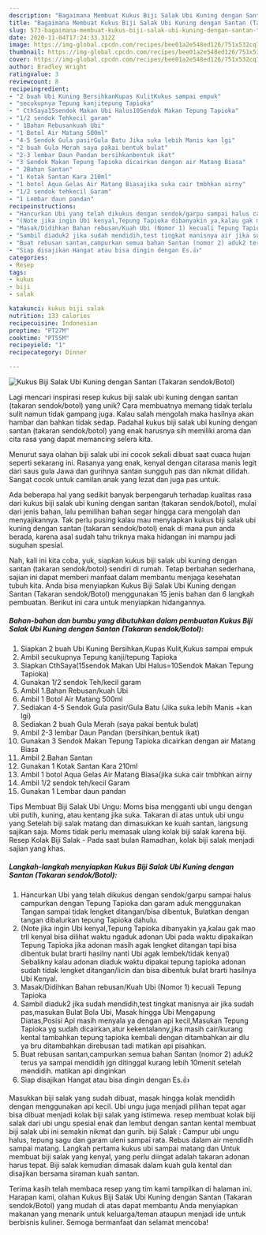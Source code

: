 ```yaml
---
description: "Bagaimana Membuat Kukus Biji Salak Ubi Kuning dengan Santan (Takaran sendok/Botol) yang Bisa Manjain Lidah"
title: "Bagaimana Membuat Kukus Biji Salak Ubi Kuning dengan Santan (Takaran sendok/Botol) yang Bisa Manjain Lidah"
slug: 573-bagaimana-membuat-kukus-biji-salak-ubi-kuning-dengan-santan-takaran-sendok-botol-yang-bisa-manjain-lidah
date: 2020-11-04T17:24:33.312Z
image: https://img-global.cpcdn.com/recipes/bee01a2e548ed126/751x532cq70/kukus-biji-salak-ubi-kuning-dengan-santan-takaran-sendokbotol-foto-resep-utama.jpg
thumbnail: https://img-global.cpcdn.com/recipes/bee01a2e548ed126/751x532cq70/kukus-biji-salak-ubi-kuning-dengan-santan-takaran-sendokbotol-foto-resep-utama.jpg
cover: https://img-global.cpcdn.com/recipes/bee01a2e548ed126/751x532cq70/kukus-biji-salak-ubi-kuning-dengan-santan-takaran-sendokbotol-foto-resep-utama.jpg
author: Bradley Wright
ratingvalue: 3
reviewcount: 8
recipeingredient:
- "2 buah Ubi Kuning BersihkanKupas KulitKukus sampai empuk"
- "secukupnya Tepung kanjitepung Tapioka"
- " CthSaya15sendok Makan Ubi Halus10Sendok Makan Tepung Tapioka"
- "1/2 sendok Tehkecil garam"
- " 1Bahan Rebusankuah Ubi"
- "1 Botol Air Matang 500ml"
- "4-5 Sendok Gula pasirGula Batu Jika suka lebih Manis kan lgi"
- "2 buah Gula Merah saya pakai bentuk bulat"
- "2-3 lembar Daun Pandan bersihkanbentuk ikat"
- "3 Sendok Makan Tepung Tapioka dicairkan dengan air Matang Biasa"
- " 2Bahan Santan"
- "1 Kotak Santan Kara 210ml"
- "1 botol Aqua Gelas Air Matang Biasajika suka cair tmbhkan airny"
- "1/2 sendok tehkecil Garam"
- "1 Lembar daun pandan"
recipeinstructions:
- "Hancurkan Ubi yang telah dikukus dengan sendok/garpu sampai halus campurkan dengan Tepung Tapioka dan garam aduk menggunakan Tangan sampai tidak lengket ditangan/bisa dibentuk, Bulatkan dengan tangan dibalurkan tepung Tapioka dahulu."
- "(Note jika ingin Ubi kenyal,Tepung Tapioka dibanyakin ya,kalau gak mao trll kenyal bisa dilihat waktu ngaduk adonan Ubi pada waktu dipakaikan Tepung Tapioka jika adonan masih agak lengket ditangan tapi bisa dibentuk bulat brarti hasilny nanti Ubi agak lembek/tidak kenyal) Sebalikny kalau adonan diaduk waktu dipakai tepung tapioka adonan sudah tidak lengket ditangan/licin dan bisa dibentuk bulat brarti hasilnya Ubi Kenyal."
- "Masak/Didihkan Bahan rebusan/Kuah Ubi (Nomor 1) kecuali Tepung Tapioka"
- "Sambil diaduk2 jika sudah mendidih,test tingkat manisnya air jika sudah pas,masukan Bulat Bola Ubi, Masak hingga Ubi Mengapung Diatas,Posisi Api masih menyala ya dengan api kecil,Masukan Tepung Tapioka yg sudah dicairkan,atur kekentalanny,jika masih cair/kurang kental tambahkan tepung tapioka kembali dengan ditambahkan air dlu ya bru ditambahkan direbusan tadi matikan api pisahkan."
- "Buat rebusan santan,campurkan semua bahan Santan (nomor 2) aduk2 terus ya sampai mendidih jgn ditinggal kurang lebih 10menit setelah mendidih. matikan api dinginkan"
- "Siap disajikan Hangat atau bisa dingin dengan Es.👍"
categories:
- Resep
tags:
- kukus
- biji
- salak

katakunci: kukus biji salak 
nutrition: 133 calories
recipecuisine: Indonesian
preptime: "PT27M"
cooktime: "PT55M"
recipeyield: "1"
recipecategory: Dinner

---
```



![Kukus Biji Salak Ubi Kuning dengan Santan (Takaran sendok/Botol)](https://img-global.cpcdn.com/recipes/bee01a2e548ed126/751x532cq70/kukus-biji-salak-ubi-kuning-dengan-santan-takaran-sendokbotol-foto-resep-utama.jpg)

Lagi mencari inspirasi resep kukus biji salak ubi kuning dengan santan (takaran sendok/botol) yang unik? Cara membuatnya memang tidak terlalu sulit namun tidak gampang juga. Kalau salah mengolah maka hasilnya akan hambar dan bahkan tidak sedap. Padahal kukus biji salak ubi kuning dengan santan (takaran sendok/botol) yang enak harusnya sih memiliki aroma dan cita rasa yang dapat memancing selera kita.

Menurut saya olahan biji salak ubi ini cocok sekali dibuat saat cuaca hujan seperti sekarang ini. Rasanya yang enak, kenyal dengan citarasa manis legit dari saus gula Jawa dan gurihnya santan sungguh pas dan nikmat dilidah. Sangat cocok untuk camilan anak yang lezat dan juga pas untuk.

Ada beberapa hal yang sedikit banyak berpengaruh terhadap kualitas rasa dari kukus biji salak ubi kuning dengan santan (takaran sendok/botol), mulai dari jenis bahan, lalu pemilihan bahan segar hingga cara mengolah dan menyajikannya. Tak perlu pusing kalau mau menyiapkan kukus biji salak ubi kuning dengan santan (takaran sendok/botol) enak di mana pun anda berada, karena asal sudah tahu triknya maka hidangan ini mampu jadi suguhan spesial.


Nah, kali ini kita coba, yuk, siapkan kukus biji salak ubi kuning dengan santan (takaran sendok/botol) sendiri di rumah. Tetap berbahan sederhana, sajian ini dapat memberi manfaat dalam membantu menjaga kesehatan tubuh kita. Anda bisa menyiapkan Kukus Biji Salak Ubi Kuning dengan Santan (Takaran sendok/Botol) menggunakan 15 jenis bahan dan 6 langkah pembuatan. Berikut ini cara untuk menyiapkan hidangannya.

<!--inarticleads1-->

##### Bahan-bahan dan bumbu yang dibutuhkan dalam pembuatan Kukus Biji Salak Ubi Kuning dengan Santan (Takaran sendok/Botol):

1. Siapkan 2 buah Ubi Kuning Bersihkan,Kupas Kulit,Kukus sampai empuk
1. Ambil secukupnya Tepung kanji/tepung Tapioka
1. Siapkan  CthSaya(15sendok Makan Ubi Halus=10Sendok Makan Tepung Tapioka)
1. Gunakan 1/2 sendok Teh/kecil garam
1. Ambil  1.Bahan Rebusan/kuah Ubi
1. Ambil 1 Botol Air Matang 500ml
1. Sediakan 4-5 Sendok Gula pasir/Gula Batu (Jika suka lebih Manis +kan lgi)
1. Sediakan 2 buah Gula Merah (saya pakai bentuk bulat)
1. Ambil 2-3 lembar Daun Pandan (bersihkan,bentuk ikat)
1. Gunakan 3 Sendok Makan Tepung Tapioka dicairkan dengan air Matang Biasa
1. Ambil  2.Bahan Santan
1. Gunakan 1 Kotak Santan Kara 210ml
1. Ambil 1 botol Aqua Gelas Air Matang Biasa(jika suka cair tmbhkan airny
1. Ambil 1/2 sendok teh/kecil Garam
1. Gunakan 1 Lembar daun pandan


Tips Membuat Biji Salak Ubi Ungu: Moms bisa mengganti ubi ungu dengan ubi putih, kuning, atau kentang jika suka. Takaran di atas untuk ubi ungu yang Setelah biji salak matang dan dimasukkan ke kuah santan, langsung sajikan saja. Moms tidak perlu memasak ulang kolak biji salak karena biji. Resep Kolak Biji Salak - Pada saat bulan Ramadhan, kolak biji salak menjadi sajian yang khas. 

<!--inarticleads2-->

##### Langkah-langkah menyiapkan Kukus Biji Salak Ubi Kuning dengan Santan (Takaran sendok/Botol):

1. Hancurkan Ubi yang telah dikukus dengan sendok/garpu sampai halus campurkan dengan Tepung Tapioka dan garam aduk menggunakan Tangan sampai tidak lengket ditangan/bisa dibentuk, Bulatkan dengan tangan dibalurkan tepung Tapioka dahulu.
1. (Note jika ingin Ubi kenyal,Tepung Tapioka dibanyakin ya,kalau gak mao trll kenyal bisa dilihat waktu ngaduk adonan Ubi pada waktu dipakaikan Tepung Tapioka jika adonan masih agak lengket ditangan tapi bisa dibentuk bulat brarti hasilny nanti Ubi agak lembek/tidak kenyal) Sebalikny kalau adonan diaduk waktu dipakai tepung tapioka adonan sudah tidak lengket ditangan/licin dan bisa dibentuk bulat brarti hasilnya Ubi Kenyal.
1. Masak/Didihkan Bahan rebusan/Kuah Ubi (Nomor 1) kecuali Tepung Tapioka
1. Sambil diaduk2 jika sudah mendidih,test tingkat manisnya air jika sudah pas,masukan Bulat Bola Ubi, Masak hingga Ubi Mengapung Diatas,Posisi Api masih menyala ya dengan api kecil,Masukan Tepung Tapioka yg sudah dicairkan,atur kekentalanny,jika masih cair/kurang kental tambahkan tepung tapioka kembali dengan ditambahkan air dlu ya bru ditambahkan direbusan tadi matikan api pisahkan.
1. Buat rebusan santan,campurkan semua bahan Santan (nomor 2) aduk2 terus ya sampai mendidih jgn ditinggal kurang lebih 10menit setelah mendidih. matikan api dinginkan
1. Siap disajikan Hangat atau bisa dingin dengan Es.👍


Masukkan biji salak yang sudah dibuat, masak hingga kolak mendidih dengan menggunakan api kecil. Ubi ungu juga menjadi pilihan tepat agar bisa dibuat menjadi kolak biji salak yang istimewa. resep membuat kolak biji salak dari ubi ungu spesial enak dan lembut dengan santan kental membuat biji salak ubi ini semakin nikmat dan gurih. biji Salak : Campur ubi ungu halus, tepung sagu dan garam uleni sampai rata. Rebus dalam air mendidih sampai matang. Langkah pertama kukus ubi sampai matang dan Untuk membuat biji salak yang kenyal, yang perlu diingat adalah takaran adonan harus tepat. Biji salak kemudian dimasak dalam kuah gula kental dan disajikan bersama siraman kuah santan. 

Terima kasih telah membaca resep yang tim kami tampilkan di halaman ini. Harapan kami, olahan Kukus Biji Salak Ubi Kuning dengan Santan (Takaran sendok/Botol) yang mudah di atas dapat membantu Anda menyiapkan makanan yang menarik untuk keluarga/teman ataupun menjadi ide untuk berbisnis kuliner. Semoga bermanfaat dan selamat mencoba!
